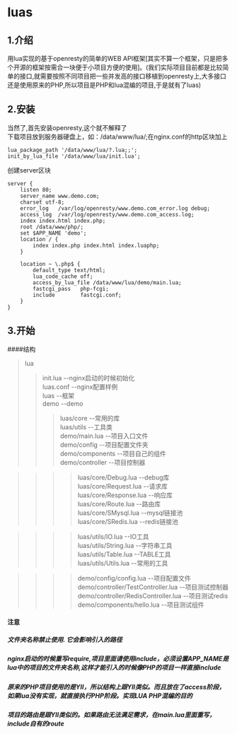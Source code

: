 luas
===
1.介绍
---
用lua实现的基于openresty的简单的WEB API框架[其实不算一个框架，只是把多个开源的框架按需合一块便于小项目方便的使用]。(我们实际项目目前都是比较简单的接口,就需要按照不同项目把一些并发高的接口移植到openresty上,大多接口还是使用原来的PHP,所以项目是PHP和lua混编的项目,于是就有了luas)

2.安装
---
当然了,首先安装openresty,这个就不解释了<br>
下载项目放到服务器硬盘上，如：/data/www/lua/;在nginx.conf的http区块加上
```
lua_package_path '/data/www/lua/?.lua;;';
init_by_lua_file '/data/www/lua/init.lua';
```
创建server区块
```
server {
    listen 80;
    server_name www.demo.com;
    charset utf-8;
    error_log   /var/log/openresty/www.demo.com_error.log debug;
    access_log  /var/log/openresty/www.demo.com_access.log;
    index index.html index.php;
    root /data/www/php/;
    set $APP_NAME 'demo';
    location / {
        index index.php index.html index.luaphp;
    }

    location ~ \.php$ {
        default_type text/html;
        lua_code_cache off;
        access_by_lua_file /data/www/lua/demo/main.lua;
        fastcgi_pass   php-fcgi;
        include        fastcgi.conf;
    }
}
```
3.开始
---
####结构
>lua
>>init.lua --nginx启动的时候初始化<br>
>>luas.conf --nginx配置样例<br>
>>luas --框架<br>
>>demo --demo<br>
>>>luas/core --常用的库<br>
>>>luas/utils --工具类<br>
>>>demo/main.lua --项目入口文件<br>
>>>demo/config --项目配置文件夹<br>
>>>demo/components --项目自己的组件<br>
>>>demo/controller --项目控制器<br>

>>>>luas/core/Debug.lua --debug库<br>
>>>>luas/core/Request.lua --请求库<br>
>>>>luas/core/Response.lua --响应库<br>
>>>>luas/core/Route.lua --路由库<br>
>>>>luas/core/SMysql.lua --mysql链接池<br>
>>>>luas/core/SRedis.lua --redis链接池<br>

>>>>luas/utils/IO.lua --IO工具<br>
>>>>luas/utils/String.lua --字符串工具<br>
>>>>luas/utils/Table.lua --TABLE工具<br>
>>>>luas/utils/Utils.lua --常用的工具<br>

>>>>demo/config/config.lua --项目配置文件<br>
>>>>demo/controller/TestController.lua --项目测试控制器<br>
>>>>demo/controller/RedisController.lua --项目测试redis<br>
>>>>demo/components/hello.lua --项目测试组件<br>

#### 注意
##### 文件夹名称禁止使用. 它会影响引入的路径
##### nginx启动的时候重写require,项目里面请使用include，必须设置APP_NAME是lua中的项目的文件夹名称,这样才能引入的时候像PHP的项目一样直接include
##### 原来的PHP项目使用的是YII，所以结构上跟YII类似。而且放在了access阶段，如果lua没有实现，就直接执行PHP阶段。实现LUA PHP混编的目的
##### 项目的路由是跟YII类似的。如果路由无法满足需求，在main.lua里面重写，include自有的route
